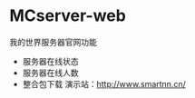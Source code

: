 # MCserver-web
我的世界服务器官网功能 
- 服务器在线状态
- 服务器在线人数
- 整合包下载
演示站：http://www.smartnn.cn/
                                                                                                                                                                                                                                                                                                                                                                                                                                                                                                                                                                                                                                                                                                                                                                            
